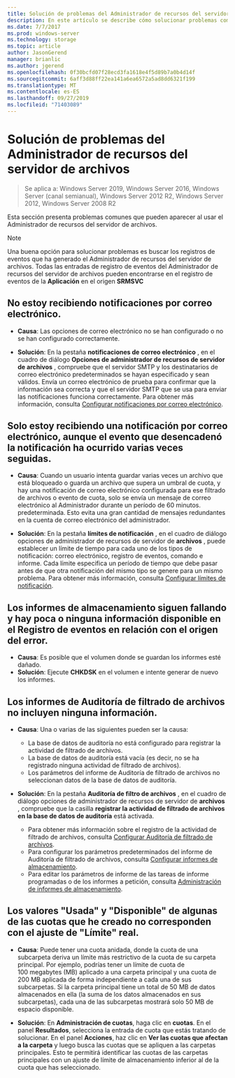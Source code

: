 ```yaml
---
title: Solución de problemas del Administrador de recursos del servidor de archivos
description: En este artículo se describe cómo solucionar problemas comunes al usar el Administrador de recursos del servidor de archivos
ms.date: 7/7/2017
ms.prod: windows-server
ms.technology: storage
ms.topic: article
author: JasonGerend
manager: brianlic
ms.author: jgerend
ms.openlocfilehash: 0f30bcfd07f28ecd3fa1618e4f5d89b7a0b4d14f
ms.sourcegitcommit: 6aff3d88ff22ea141a6ea6572a5ad8dd6321f199
ms.translationtype: MT
ms.contentlocale: es-ES
ms.lasthandoff: 09/27/2019
ms.locfileid: "71403089"
---
```

# <a name="troubleshooting-file-server-resource-manager"></a>Solución de problemas del Administrador de recursos del servidor de archivos

> Se aplica a: Windows Server 2019, Windows Server 2016, Windows Server (canal semianual), Windows Server 2012 R2, Windows Server 2012, Windows Server 2008 R2

Esta sección presenta problemas comunes que pueden aparecer al usar el Administrador de recursos del servidor de archivos.

> [!Note]
> Una buena opción para solucionar problemas es buscar los registros de eventos que ha generado el Administrador de recursos del servidor de archivos. Todas las entradas de registro de eventos del Administrador de recursos del servidor de archivos pueden encontrarse en el registro de eventos de la **Aplicación** en el origen **SRMSVC**

## <a name="i-am-not-receiving-e-mail-notifications"></a>No estoy recibiendo notificaciones por correo electrónico.

-   **Causa**: Las opciones de correo electrónico no se han configurado o no se han configurado correctamente.

-   **Solución**: En la pestaña **notificaciones de correo electrónico** , en el cuadro de diálogo **Opciones de administrador de recursos de servidor de archivos** , compruebe que el servidor SMTP y los destinatarios de correo electrónico predeterminados se hayan especificado y sean válidos. Envía un correo electrónico de prueba para confirmar que la información sea correcta y que el servidor SMTP que se usa para enviar las notificaciones funciona correctamente. Para obtener más información, consulta [Configurar notificaciones por correo electrónico](configure-email-notifications.md).


## <a name="i-am-only-receiving-one-e-mail-notification-even-though-the-event-that-triggered-that-notification-happened-several-times-in-a-row"></a>Solo estoy recibiendo una notificación por correo electrónico, aunque el evento que desencadenó la notificación ha ocurrido varias veces seguidas.

-   **Causa**: Cuando un usuario intenta guardar varias veces un archivo que está bloqueado o guarda un archivo que supera un umbral de cuota, y hay una notificación de correo electrónico configurada para ese filtrado de archivos o evento de cuota, solo se envía un mensaje de correo electrónico al Administrador durante un período de 60 minutos.  predeterminada. Esto evita una gran cantidad de mensajes redundantes en la cuenta de correo electrónico del administrador.

-   **Solución**: En la pestaña **límites de notificación** , en el cuadro de diálogo opciones de administrador de recursos de servidor de **archivos** , puede establecer un límite de tiempo para cada uno de los tipos de notificación: correo electrónico, registro de eventos, comando e informe. Cada límite especifica un período de tiempo que debe pasar antes de que otra notificación del mismo tipo se genere para un mismo problema. Para obtener más información, consulta [Configurar límites de notificación](configure-notification-limits.md).


## <a name="my-storage-reports-keep-failing-and-little-or-no-information-is-available-in-the-event-log-regarding-the-source-of-the-failure"></a>Los informes de almacenamiento siguen fallando y hay poca o ninguna información disponible en el Registro de eventos en relación con el origen del error.

-   **Causa**: Es posible que el volumen donde se guardan los informes esté dañado.
-   **Solución**: Ejecute **CHKDSK** en el volumen e intente generar de nuevo los informes.

## <a name="my-file-screening-audit-reports-do-not-contain-any-information"></a>Los informes de Auditoría de filtrado de archivos no incluyen ninguna información.

-   **Causa**: Una o varias de las siguientes pueden ser la causa:
    -   La base de datos de auditoría no está configurado para registrar la actividad de filtrado de archivos.
    -   La base de datos de auditoría está vacía (es decir, no se ha registrado ninguna actividad de filtrado de archivos).
    -   Los parámetros del informe de Auditoría de filtrado de archivos no seleccionan datos de la base de datos de auditoría.
    
-   **Solución**: En la pestaña **Auditoría de filtro de archivos** , en el cuadro de diálogo opciones de administrador de recursos de servidor de **archivos** , compruebe que la casilla **registrar la actividad de filtrado de archivos en la base de datos de auditoría** está activada.
    -   Para obtener más información sobre el registro de la actividad de filtrado de archivos, consulta [Configurar Auditoría de filtrado de archivos](configure-file-screen-audit.md).
    -   Para configurar los parámetros predeterminados del informe de Auditoría de filtrado de archivos, consulta [Configurar informes de almacenamiento](configure-storage-reports.md).
    -   Para editar los parámetros de informe de las tareas de informe programadas o de los informes a petición, consulta [Administración de informes de almacenamiento](storage-reports-management.md).

## <a name="the-used-and-available-values-for-some-of-the-quotas-i-have-created-do-not-correspond-to-the-actual-limit-setting"></a>Los valores "Usada" y "Disponible" de algunas de las cuotas que he creado no corresponden con el ajuste de "Límite" real.

-   **Causa**: Puede tener una cuota anidada, donde la cuota de una subcarpeta deriva un límite más restrictivo de la cuota de su carpeta principal. Por ejemplo, podrías tener un límite de cuota de 100 megabytes (MB) aplicado a una carpeta principal y una cuota de 200 MB aplicada de forma independiente a cada una de sus subcarpetas. Si la carpeta principal tiene un total de 50 MB de datos almacenados en ella (la suma de los datos almacenados en sus subcarpetas), cada una de las subcarpetas mostrará solo 50 MB de espacio disponible.

-   **Solución**: En **Administración de cuotas**, haga clic en **cuotas**. En el panel **Resultados**, selecciona la entrada de cuota que estás tratando de solucionar. En el panel **Acciones**, haz clic en **Ver las cuotas que afectan a la carpeta** y luego busca las cuotas que se apliquen a las carpetas principales. Esto te permitirá identificar las cuotas de las carpetas principales con un ajuste de límite de almacenamiento inferior al de la cuota que has seleccionado.

